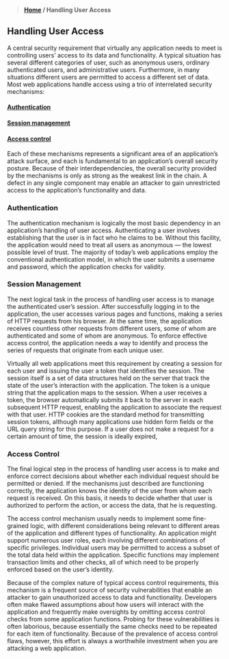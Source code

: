 > **[Home](https://github.com/RakeshKengale/RaKKeN)  /  Handling User Access**

## Handling User Access

A central security requirement that virtually any application needs to meet is controlling users’ access to its data and functionality. A typical situation has several different categories of user, such as anonymous users, ordinary authenticated users, and administrative users. Furthermore, in many situations different users are permitted to access a different set of data.
Most web applications handle access using a trio of interrelated security mechanisms:

#### [Authentication](Handling_User_Access.md#authentication)
#### [Session management](Handling_User_Access.md#session-management)
#### [Access control](Handling_User_Access.md#access-control)

Each of these mechanisms represents a significant area of an application’s attack surface, and each is fundamental to an application’s overall security posture. Because of their interdependencies, the overall security provided by the mechanisms is only as strong as the weakest link in the chain. A defect in any single component may enable an attacker to gain unrestricted access to the application’s functionality and data.

### Authentication

The authentication mechanism is logically the most basic dependency in an application’s handling of user access. Authenticating a user involves establishing that the user is in fact who he claims to be. Without this facility, the application would need to treat all users as anonymous — the lowest possible level of trust. The majority of today’s web applications employ the conventional authentication model, in which the user submits a username and password, which the application checks for validity.

### Session Management
The next logical task in the process of handling user access is to manage the authenticated user’s session. After successfully logging in to the application, the user accesses various pages and functions, making a series of HTTP requests from his browser. At the same time, the application receives countless other requests from different users, some of whom are authenticated and some of whom are anonymous. To enforce effective access control, the application needs a way to identify and process the series of requests that originate from each unique user.

Virtually all web applications meet this requirement by creating a session for each user and issuing the user a token that identifies the session. The session itself is a set of data structures held on the server that track the state of the user’s interaction with the application. The token is a unique string that the application maps to the session. When a user receives a token, the browser automatically submits it back to the server in each subsequent HTTP request, enabling the application to associate the request with that user. HTTP cookies are the standard method for transmitting session tokens, although many applications use hidden form fields or the URL query string for this purpose. If a user does not make a request for a certain amount of time, the session is ideally expired, 

### Access Control
The final logical step in the process of handling user access is to make and enforce correct decisions about whether each individual request should be permitted or denied. If the mechanisms just described are functioning correctly, the application knows the identity of the user from whom each request is received. On this basis, it needs to decide whether that user is authorized to perform the action, or access the data, that he is requesting.

The access control mechanism usually needs to implement some fine-grained logic, with different considerations being relevant to different areas of the application and different types of functionality. An application might support numerous user roles, each involving different combinations of specific privileges. Individual users may be permitted to access a subset of the total data held within the application. Specific functions may implement transaction limits and other checks, all of which need to be properly enforced based on the user’s identity.

Because of the complex nature of typical access control requirements, this mechanism is a frequent source of security vulnerabilities that enable an attacker to gain unauthorized access to data and functionality. Developers often make  flawed assumptions about how users will interact with the application and frequently make oversights by omitting access control checks from some application functions. Probing for these vulnerabilities is often laborious, because essentially the same checks need to be repeated for each item of functionality. Because of the prevalence of access control flaws, however, this effort is always a worthwhile investment when you are attacking a web application.

